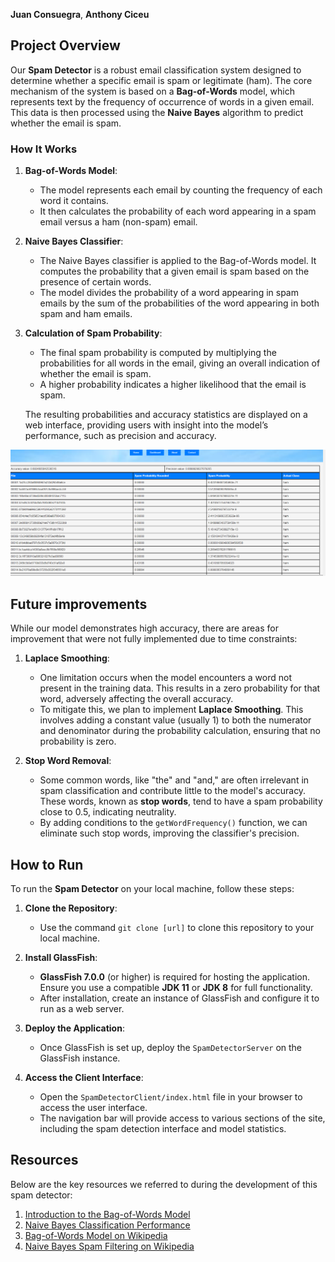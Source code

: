 **Juan Consuegra**, **Anthony Ciceu**

## Project Overview

Our **Spam Detector** is a robust email classification system designed to determine whether a specific email is spam or legitimate (ham). The core mechanism of the system is based on a **Bag-of-Words** model, which represents text by the frequency of occurrence of words in a given email. This data is then processed using the **Naive Bayes** algorithm to predict whether the email is spam.

### How It Works
1. **Bag-of-Words Model**: 
   - The model represents each email by counting the frequency of each word it contains. 
   - It then calculates the probability of each word appearing in a spam email versus a ham (non-spam) email.
   
2. **Naive Bayes Classifier**: 
   - The Naive Bayes classifier is applied to the Bag-of-Words model. It computes the probability that a given email is spam based on the presence of certain words. 
   - The model divides the probability of a word appearing in spam emails by the sum of the probabilities of the word appearing in both spam and ham emails.
   
3. **Calculation of Spam Probability**:
   - The final spam probability is computed by multiplying the probabilities for all words in the email, giving an overall indication of whether the email is spam.
   - A higher probability indicates a higher likelihood that the email is spam.

   The resulting probabilities and accuracy statistics are displayed on a web interface, providing users with insight into the model’s performance, such as precision and accuracy.

   

![](images/Example.png)

## Future improvements
While our model demonstrates high accuracy, there are areas for improvement that were not fully implemented due to time constraints:

1. **Laplace Smoothing**:
   - One limitation occurs when the model encounters a word not present in the training data. This results in a zero probability for that word, adversely affecting the overall accuracy.
   - To mitigate this, we plan to implement **Laplace Smoothing**. This involves adding a constant value (usually 1) to both the numerator and denominator during the probability calculation, ensuring that no probability is zero.

2. **Stop Word Removal**:
   - Some common words, like "the" and "and," are often irrelevant in spam classification and contribute little to the model's accuracy. These words, known as **stop words**, tend to have a spam probability close to 0.5, indicating neutrality.
   - By adding conditions to the `getWordFrequency()` function, we can eliminate such stop words, improving the classifier's precision.


## How to Run
To run the **Spam Detector** on your local machine, follow these steps:

1. **Clone the Repository**: 
   - Use the command `git clone [url]` to clone this repository to your local machine.
   
2. **Install GlassFish**: 
   - **GlassFish 7.0.0** (or higher) is required for hosting the application. Ensure you use a compatible **JDK 11** or **JDK 8** for full functionality.
   - After installation, create an instance of GlassFish and configure it to run as a web server.
   
3. **Deploy the Application**: 
   - Once GlassFish is set up, deploy the `SpamDetectorServer` on the GlassFish instance.
   
4. **Access the Client Interface**:
   - Open the `SpamDetectorClient/index.html` file in your browser to access the user interface. 
   - The navigation bar will provide access to various sections of the site, including the spam detection interface and model statistics.


## Resources 
Below are the key resources we referred to during the development of this spam detector:

1. [Introduction to the Bag-of-Words Model](https://machinelearningmastery.com/gentle-introduction-bag-words-model/)
2. [Naive Bayes Classification Performance](https://www.baeldung.com/cs/naive-bayes-classification-performance)
3. [Bag-of-Words Model on Wikipedia](https://en.wikipedia.org/wiki/Bag-of-words_model)
4. [Naive Bayes Spam Filtering on Wikipedia](https://en.wikipedia.org/wiki/Naive_Bayes_spam_filtering)



